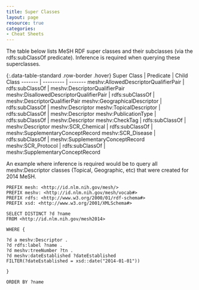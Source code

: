 ```yaml
---
title: Super Classes
layout: page
resource: true
categories:
- Cheat Sheets
---
```


The table below lists MeSH RDF super classes and their subclasses (via the rdfs:subClassOf predicate).  Inference is required when querying these superclasses.

{:.data-table-standard .row-border .hover}
Super Class | Predicate | Child Class
------- | --------- | -------
meshv:AllowedDescriptorQualifierPair | rdfs:subClassOf | meshv:DescriptorQualifierPair
meshv:DisallowedDescriptorQualifierPair | rdfs:subClassOf | meshv:DescriptorQualifierPair
meshv:GeographicalDescriptor | rdfs:subClassOf | meshv:Descriptor
meshv:TopicalDescriptor | rdfs:subClassOf | meshv:Descriptor
meshv:PublicationType | rdfs:subClassOf | meshv:Descriptor
meshv:CheckTag | rdfs:subClassOf | meshv:Descriptor
meshv:SCR_Chemical | rdfs:subClassOf | meshv:SupplementaryConceptRecord
meshv:SCR_Disease | rdfs:subClassOf | meshv:SupplementaryConceptRecord
meshv:SCR_Protocol | rdfs:subClassOf | meshv:SupplementaryConceptRecord


An example where inference is required would be to query all meshv:Descriptor classes (Topical, Geographic, etc) that were created for 2014 MeSH.

```sparql
PREFIX mesh: <http://id.nlm.nih.gov/mesh/>
PREFIX meshv: <http://id.nlm.nih.gov/mesh/vocab#>
PREFIX rdfs: <http://www.w3.org/2000/01/rdf-schema#>
PREFIX xsd: <http://www.w3.org/2001/XMLSchema#>

SELECT DISTINCT ?d ?name
FROM <http://id.nlm.nih.gov/mesh2014>

WHERE {

?d a meshv:Descriptor .
?d rdfs:label ?name .
?d meshv:treeNumber ?tn .
?d meshv:dateEstablished ?dateEstablished
FILTER(?dateEstablished = xsd::date("2014-01-01"))

}

ORDER BY ?name
```